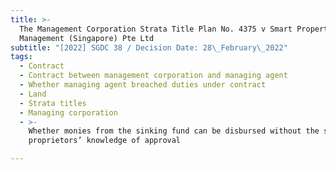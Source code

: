 ```yaml
---
title: >-
  The Management Corporation Strata Title Plan No. 4375 v Smart Property
  Management (Singapore) Pte Ltd
subtitle: "[2022] SGDC 38 / Decision Date: 28\_February\_2022"
tags:
  - Contract
  - Contract between management corporation and managing agent
  - Whether managing agent breached duties under contract
  - Land
  - Strata titles
  - Managing corporation
  - >-
    Whether monies from the sinking fund can be disbursed without the subsidiary
    proprietors’ knowledge of approval

---
```

